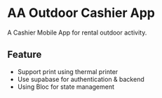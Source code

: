 # AA Outdoor Cashier App

A Cashier Mobile App for rental outdoor activity.

## Feature

- Support print using thermal printer
- Use supabase for authentication & backend
- Using Bloc for state management
